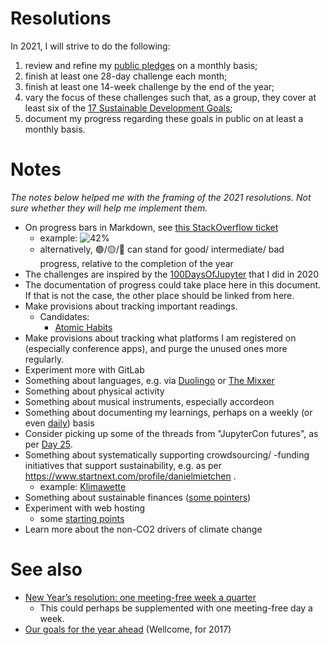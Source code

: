 # Resolutions

In 2021, I will strive to do the following:
1. review and refine my [public pledges](https://github.com/Daniel-Mietchen/pledges) on a monthly basis;
1. finish at least one 28-day challenge each month;
1. finish at least one 14-week challenge by the end of the year;
1. vary the focus of these challenges such that, as a group, they cover at least six of the [17 Sustainable Development Goals](https://sdgs.un.org/goals);
1. document my progress regarding these goals in public on at least a monthly basis.


# Notes

*The notes below helped me with the framing of the 2021 resolutions. Not sure whether they will help me implement them.*

* On progress bars in Markdown, see [this StackOverflow ticket]()
  - example: ![42%](https://progress-bar.dev/42)
  - alternatively, 🟢/🟡/🔴 can stand for good/ intermediate/ bad progress, relative to the completion of the year
* The challenges are inspired by the [100DaysOfJupyter](https://public.paws.wmcloud.org/12410844/100days/) that I did in 2020
* The documentation of progress could take place here in this document. If that is not the case, the other place should be linked from here.
* Make provisions about tracking important readings.
  - Candidates:
    - [Atomic Habits](https://www.samuelthomasdavies.com/book-summaries/self-help/atomic-habits/)
* Make provisions about tracking what platforms I am registered on (especially conference apps), and purge the unused ones more regularly.
* Experiment more with GitLab
* Something about languages, e.g. via [Duolingo](https://duome.eu/EvoMRI) or [The Mixxer](https://www.language-exchanges.org/)
* Something about physical activity
* Something about musical instruments, especially accordeon
* Something about documenting my learnings, perhaps on a weekly (or even [daily](https://www.youtube.com/watch?v=t2V2kf2gNnI#t=36m15s)) basis
* Consider picking up some of the threads from "JupyterCon futures", as per [Day 25](https://public.paws.wmcloud.org/12410844/100days/100days-Day-025.ipynb).
* Something about systematically supporting crowdsourcing/ -funding initiatives that support sustainability, e.g. as per https://www.startnext.com/profile/danielmietchen .
  - example: [Klimawette](https://www.dieklimawette.de/)
* Something about sustainable finances ([some pointers](https://utopia.de/bestenlisten/die-besten-gruenen-banken/))
* Experiment with web hosting
  - some [starting points](https://collegeinfogeek.com/personal-website/)
* Learn more about the non-CO2 drivers of climate change

# See also

* [New Year’s resolution: one meeting-free week a quarter](https://doi.org/10.1038/d41586-019-03953-y)
  * This could perhaps be supplemented with one meeting-free day a week.
* [Our goals for the year ahead](https://wellcome.ac.uk/news/our-goals-year-ahead) (Wellcome, for 2017)
